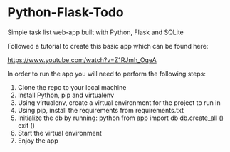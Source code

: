 # Python-Flask-Todo
Simple task list web-app built with Python, Flask and SQLite 

Followed a tutorial to create this basic app which can be found here: 

https://www.youtube.com/watch?v=Z1RJmh_OqeA

In order to run the app you will need to perform the following steps:

1. Clone the repo to your local machine
2. Install Python, pip and virtualenv
3. Using virtualenv, create a virtual environment for the project to run in
4. Using pip, install the requirements from requirements.txt
5. Initialize the db by running:
   python
   from app import db
   db.create_all ()
   exit ()
6. Start the virtual environment
7. Enjoy the app